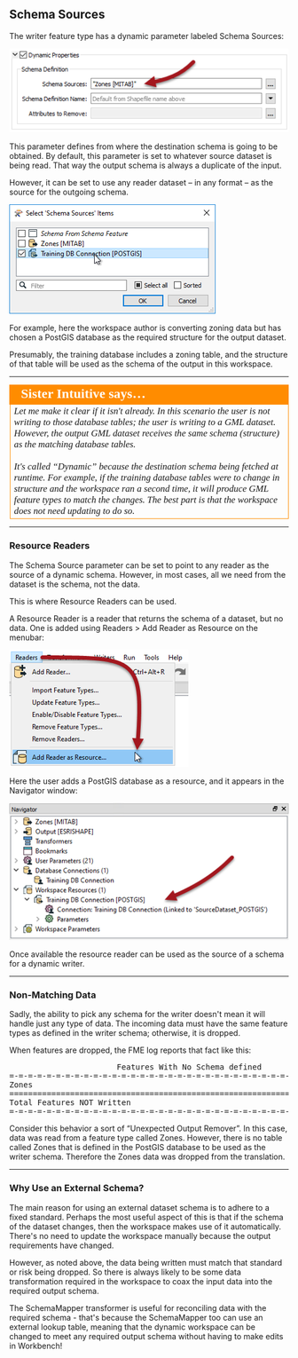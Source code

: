 ## Schema Sources ##

The writer feature type has a dynamic parameter labeled Schema Sources:

![](./Images/Img3.043.DynamicWriterSchemaSourceParameter.png)

This parameter defines from where the destination schema is going to be obtained. By default, this parameter is set to whatever source dataset is being read. That way the output schema is always a duplicate of the input.

However, it can be set to use any reader dataset – in any format – as the source for the outgoing schema. 

![](./Images/Img3.044.DynamicWriterSchemaSourceSelect.png)

For example, here the workspace author is converting zoning data but has chosen a PostGIS database as the required structure for the output dataset.

Presumably, the training database includes a zoning table, and the structure of that table will be used as the schema of the output in this workspace.


---

<table style="border-spacing: 0px">
<tr>
<td style="vertical-align:middle;background-color:darkorange;border: 2px solid darkorange">
<i class="fa fa-quote-left fa-lg fa-pull-left fa-fw" style="color:white;padding-right: 12px;vertical-align:text-top"></i>
<span style="color:white;font-size:x-large;font-weight: bold;font-family:serif">Sister Intuitive says…</span>
</td>
</tr>

<tr>
<td style="border: 1px solid darkorange">
<span style="font-family:serif; font-style:italic; font-size:larger">
Let me make it clear if it isn't already. In this scenario the user is not writing to those database tables; the user is writing to a GML dataset. However, the output GML dataset receives the same schema (structure) as the matching database tables.
<br><br>
It's called “Dynamic” because the destination schema being fetched at runtime. For example, if the training database tables were to change in structure and the workspace ran a second time, it will produce GML feature types to match the changes. The best part is that the workspace does not need updating to do so.
</span>
</td>
</tr>
</table>

---

### Resource Readers ###

The Schema Source parameter can be set to point to any reader as the source of a dynamic schema. However, in most cases, all we need from the dataset is the schema, not the data. 

This is where Resource Readers can be used.

A Resource Reader is a reader that returns the schema of a dataset, but no data. One is added using Readers > Add Reader as Resource on the menubar:

![](./Images/Img3.045.AddReaderAsResourceMenu.png)

Here the user adds a PostGIS database as a resource, and it appears in the Navigator window:

![](./Images/Img3.046.ReaderAsResourceNavigator.png)

Once available the resource reader can be used as the source of a schema for a dynamic writer.

---

### Non-Matching Data ###

Sadly, the ability to pick any schema for the writer doesn't mean it will handle just any type of data. The incoming data must have the same feature types as defined in the writer schema; otherwise, it is dropped. 

When features are dropped, the FME log reports that fact like this:

<pre>
                       Features With No Schema defined
=-=-=-=-=-=-=-=-=-=-=-=-=-=-=-=-=-=-=-=-=-=-=-=-=-=-=-=-=-=-=-=-=-=-=-=-=-=-=-
Zones                                                                      416
==============================================================================
Total Features NOT Written                                                 416
=-=-=-=-=-=-=-=-=-=-=-=-=-=-=-=-=-=-=-=-=-=-=-=-=-=-=-=-=-=-=-=-=-=-=-=-=-=-=-
</pre>

Consider this behavior a sort of “Unexpected Output Remover”. In this case, data was read from a feature type called Zones. However, there is no table called Zones that is defined in the PostGIS database to be used as the writer schema. Therefore the Zones data was dropped from the translation. 

---

### Why Use an External Schema? ###

The main reason for using an external dataset schema is to adhere to a fixed standard. Perhaps the most useful aspect of this is that if the schema of the dataset changes, then the workspace makes use of it automatically. There's no need to update the workspace manually because the output requirements have changed.

However, as noted above, the data being written must match that standard or risk being dropped. So there is always likely to be some data transformation required in the workspace to coax the input data into the required output schema.

The SchemaMapper transformer is useful for reconciling data with the required schema - that's because the SchemaMapper too can use an external lookup table, meaning that the dynamic workspace can be changed to meet any required output schema without having to make edits in Workbench!
